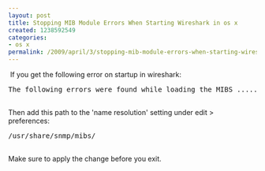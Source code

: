 ```yaml
---
layout: post
title: Stopping MIB Module Errors When Starting Wireshark in os x
created: 1238592549
categories:
- os x
permalink: /2009/april/3/stopping-mib-module-errors-when-starting-wireshark-os-x
---
```

<p>&nbsp;If you get the following error on&nbsp;startup&nbsp;in wireshark:</p>
<pre>
The following errors were found while loading the MIBS ........

</pre>
<p>Then add this path to the 'name resolution' setting under edit &gt; preferences:</p>
<pre>
/usr/share/snmp/mibs/

</pre>
<p>Make sure to apply the change before you exit.</p>
